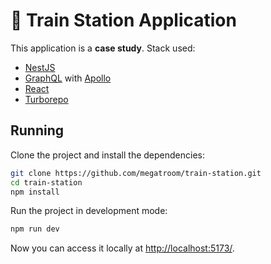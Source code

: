 # 🚋 Train Station Application

This application is a **case study**. Stack used:

- [NestJS](https://nestjs.com/)
- [GraphQL](https://graphql.org/) with [Apollo](https://www.apollographql.com/)
- [React](https://react.dev/)
- [Turborepo](https://turbo.build/)

## Running

Clone the project and install the dependencies:

```bash
git clone https://github.com/megatroom/train-station.git
cd train-station
npm install
```

Run the project in development mode:

```bash
npm run dev
```

Now you can access it locally at [http://localhost:5173/](http://localhost:5173/).

